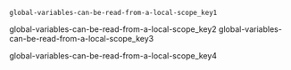```ngMeta
global-variables-can-be-read-from-a-local-scope_key1
```

global-variables-can-be-read-from-a-local-scope_key2
global-variables-can-be-read-from-a-local-scope_key3



global-variables-can-be-read-from-a-local-scope_key4
